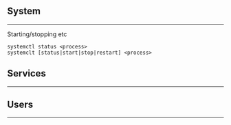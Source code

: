 ## System
---

Starting/stopping etc

```
systemctl status <process>
systemclt [status|start|stop|restart] <process>
```


## Services
---

## Users
---
